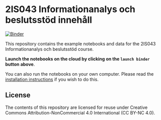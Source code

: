 # 2IS043 Informationanalys och beslutsstöd innehåll

[![Binder](https://mybinder.org/badge.svg)](https://mybinder.org/v2/gh/UppsalaIM/2IS043/master)

This repository contains the example notebooks and data for the 2IS043 Informationanalys och beslutsstöd course.

**Launch the notebooks on the cloud by clicking on the `launch binder` button above**.

You can also run the notebooks on your own computer. Please read the [installation instructions](INSTALL.md) if you wish to do this.

## License

The contents of this repository are licensed for reuse under Creative Commons Attribution-NonCommercial 4.0 International (CC BY-NC 4.0).
